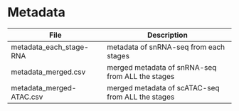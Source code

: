 Metadata
========

| File                     | Description                                       |
|--------------------------|---------------------------------------------------|
| metadata_each_stage-RNA  | metadata of snRNA-seq from each stages            |
| metadata_merged.csv      | merged metadata of snRNA-seq from ALL the stages  |
| metadata_merged-ATAC.csv | merged metadata of scATAC-seq from ALL the stages |
